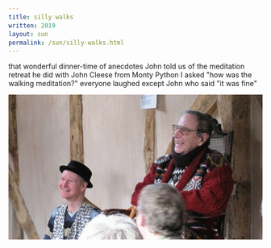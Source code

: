 ```yaml
---
title: silly walks 
written: 2019
layout: sun
permalink: /sun/silly-walks.html
---
```


<div class="poem">
that wonderful dinner-time  
of anecdotes  
John told us  
of the meditation retreat  
he did with John Cleese  
from Monty Python  
I asked  
"how was the walking meditation?"  
everyone laughed  
except John who said  
"it was fine"
</div>

![John's 70th birthday party](/assets/images/chan/h-jc-birthday-party.jpg "John's 70th birthday party")
